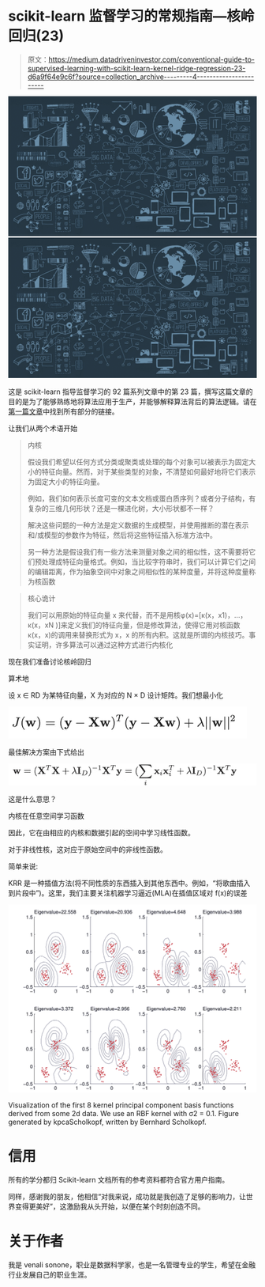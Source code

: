 # scikit-learn 监督学习的常规指南—核岭回归(23)

> 原文：<https://medium.datadriveninvestor.com/conventional-guide-to-supervised-learning-with-scikit-learn-kernel-ridge-regression-23-d6a9f64e9c6f?source=collection_archive---------4----------------------->

![](img/aae5d6a1960e7fb070e2905f5312d975.png)![](img/aae5d6a1960e7fb070e2905f5312d975.png)

这是 scikit-learn 指导监督学习的 92 篇系列文章中的第 23 篇，撰写这篇文章的目的是为了能够熟练地将算法应用于生产，并能够解释算法背后的算法逻辑。请在[第一篇文章](https://medium.com/@venali/conventional-guide-to-supervised-learning-with-scikit-learn-getting-started-1-f9abd3f0e6c8?source=post_page---------------------------)中找到所有部分的链接。

让我们从两个术语开始

> 内核
> 
> 假设我们希望以任何方式分类或聚类或处理的每个对象可以被表示为固定大小的特征向量。然而，对于某些类型的对象，不清楚如何最好地将它们表示为固定大小的特征向量。
> 
> 例如，我们如何表示长度可变的文本文档或蛋白质序列？或者分子结构，有复杂的三维几何形状？还是一棵进化树，大小形状都不一样？
> 
> 解决这些问题的一种方法是定义数据的生成模型，并使用推断的潜在表示和/或模型的参数作为特征，然后将这些特征插入标准方法中。
> 
> 另一种方法是假设我们有一些方法来测量对象之间的相似性，这不需要将它们预处理成特征向量格式。例如，当比较字符串时，我们可以计算它们之间的编辑距离，作为抽象空间中对象之间相似性的某种度量，并将这种度量称为核函数

> 核心诡计
> 
> 我们可以用原始的特征向量 x 来代替，而不是用核φ(x)=[κ(x，x1)，…，κ(x，xN )]来定义我们的特征向量，但是修改算法，使得它用对核函数κ(x，x)的调用来替换形式为 x，x 的所有内积。这就是所谓的内核技巧。事实证明，许多算法可以通过这种方式进行内核化

现在我们准备讨论核岭回归

算术地

设 x ∈ RD 为某特征向量，X 为对应的 N × D 设计矩阵。我们想最小化

![](img/5ffa21ed343aa372e74cc0f0c347c9fc.png)

最佳解决方案由下式给出

![](img/09748540498c1fb61531d8a07dddfeec.png)

这是什么意思？

内核在任意空间学习函数

因此，它在由相应的内核和数据引起的空间中学习线性函数。

对于非线性核，这对应于原始空间中的非线性函数。

简单来说:

KRR 是一种插值方法(将不同性质的东西插入到其他东西中。例如，“将歌曲插入到片段中”)。这里，我们主要关注机器学习逼近(MLA)在插值区域对 f(x)的误差

![](img/94b9b3fd66143c198f710fe9e3c82783.png)

Visualization of the first 8 kernel principal component basis functions derived from some 2d data. We use an RBF kernel with σ2 = 0.1\. Figure generated by kpcaScholkopf, written by Bernhard Scholkopf.

# 信用

所有的学分都归 Scikit-learn 文档所有的参考资料都符合官方用户指南。

同样，感谢我的朋友，他相信“对我来说，成功就是我创造了足够的影响力，让世界变得更美好”，这激励我从头开始，以便在某个时刻创造不同。

# 关于作者

我是 venali sonone，职业是数据科学家，也是一名管理专业的学生，希望在金融行业发展自己的职业生涯。